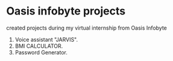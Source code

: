 # Oasis infobyte projects
created projects during my virtual internship from Oasis Infobyte
1. Voice assistant "JARVIS".
2. BMI CALCULATOR.
3. Password Generator.
